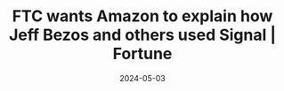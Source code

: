 ---
title: "FTC wants Amazon to explain how Jeff Bezos and others used Signal | Fortune"
date: 2024-05-03
externalLink: https://fortune.com/2024/04/25/jeff-bezos-amazon-signal-messages-andy-jassy-ftc/
---